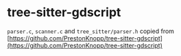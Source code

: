 # tree-sitter-gdscript

`parser.c`, `scanner.c` and `tree_sitter/parser.h` copied from [https://github.com/PrestonKnopp/tree-sitter-gdscript](https://github.com/PrestonKnopp/tree-sitter-gdscript)

